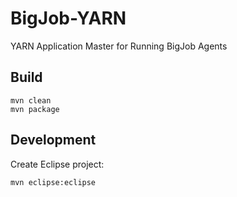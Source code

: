 BigJob-YARN
===========

YARN Application Master for Running BigJob Agents

## Build

	mvn clean
	mvn package

## Development

Create Eclipse project:

	mvn eclipse:eclipse



